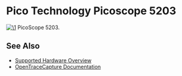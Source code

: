 # Pico Technology Picoscope 5203

[![\1](../../assets/hardware/general/\2)](./File:Picoscope_5203.png.html)
[](./File:Picoscope_5203.png.html "Enlarge")
PicoScope 5203.

## See Also
- [Supported Hardware Overview](../supported-hardware.md)
- [OpenTraceCapture Documentation](../../opentracecapture/overview.md)
